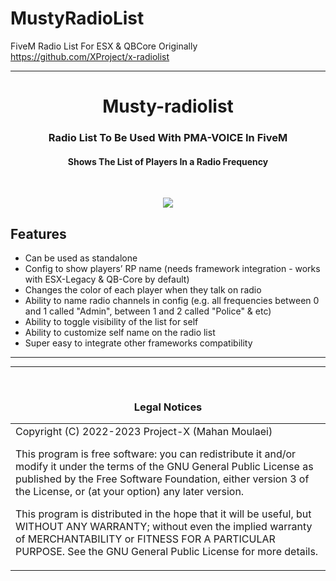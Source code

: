 # MustyRadioList
FiveM Radio List For ESX &amp; QBCore
Originally https://github.com/XProject/x-radiolist

------------------------------------------------------

<h1 align="center"><b>Musty-radiolist</b></h1>
<h3 align="center">Radio List To Be Used With PMA-VOICE In FiveM</h3>
<h4 align="center">Shows The List of Players In a Radio Frequency</h4>
<br>
<p align="center"><img src="[https://forum.cfx.re/uploads/default/original/4X/a/4/5/a45b6ce284909392df9a7ad6c1bb736bb1637978.png](https://cdn.discordapp.com/attachments/1052842161462317100/1223961594153930752/image.png?ex=661bc210&is=66094d10&hm=ab3fd4e179f0118bcc5e7b1b6bc5823be3892b9e37c5308d88917d66a43df7d5&)"/></p>

## Features
* Can be used as standalone
* Config to show players’ RP name (needs framework integration - works with ESX-Legacy & QB-Core by default)
* Changes the color of each player when they talk on radio
* Ability to name radio channels in config (e.g. all frequencies between 0 and 1 called "Admin", between 1 and 2 called "Police" & etc)
* Ability to toggle visibility of the list for self
* Ability to customize self name on the radio list
* Super easy to integrate other frameworks compatibility
<hr>


<hr>
<br><h3 align='center'>Legal Notices</h3>
<table><tr><td>
Copyright (C) 2022-2023 Project-X (Mahan Moulaei)

This program is free software: you can redistribute it and/or modify
it under the terms of the GNU General Public License as published by
the Free Software Foundation, either version 3 of the License, or
(at your option) any later version.  


This program is distributed in the hope that it will be useful,
but WITHOUT ANY WARRANTY; without even the implied warranty of
MERCHANTABILITY or FITNESS FOR A PARTICULAR PURPOSE.  See the
GNU General Public License for more details.  

